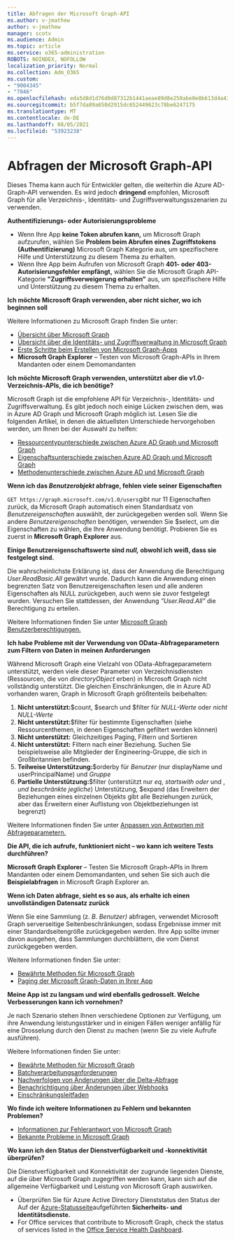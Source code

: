 ```yaml
---
title: Abfragen der Microsoft Graph-API
ms.author: v-jmathew
author: v-jmathew
manager: scotv
ms.audience: Admin
ms.topic: article
ms.service: o365-administration
ROBOTS: NOINDEX, NOFOLLOW
localization_priority: Normal
ms.collection: Adm_O365
ms.custom:
- "9004345"
- "7846"
ms.openlocfilehash: eda5d8d1d76d0d87312b1441aeae89d8e250abe0e8b613d4a43fcc2345a6f021
ms.sourcegitcommit: b5f7da89a650d2915dc652449623c78be6247175
ms.translationtype: MT
ms.contentlocale: de-DE
ms.lasthandoff: 08/05/2021
ms.locfileid: "53923238"
---
```

# <a name="querying-the-microsoft-graph-api"></a>Abfragen der Microsoft Graph-API

Dieses Thema kann auch für Entwickler gelten, die weiterhin die Azure AD-Graph-API verwenden. Es wird jedoch **dringend** empfohlen, Microsoft Graph für alle Verzeichnis-, Identitäts- und Zugriffsverwaltungsszenarien zu verwenden.

**Authentifizierungs- oder Autorisierungsprobleme**

- Wenn Ihre App **keine Token abrufen kann,** um Microsoft Graph aufzurufen, wählen Sie **Problem beim Abrufen eines Zugriffstokens (Authentifizierung)** Microsoft Graph Kategorie aus, um spezifischere Hilfe und Unterstützung zu diesem Thema zu erhalten.
- Wenn Ihre App beim Aufrufen von Microsoft Graph **401- oder 403-Autorisierungsfehler empfängt,** wählen Sie die Microsoft Graph API-Kategorie **"Zugriffsverweigerung erhalten"** aus, um spezifischere Hilfe und Unterstützung zu diesem Thema zu erhalten.

**Ich möchte Microsoft Graph verwenden, aber nicht sicher, wo ich beginnen soll**

Weitere Informationen zu Microsoft Graph finden Sie unter:

- [Übersicht über Microsoft Graph](https://docs.microsoft.com/graph/overview)
- [Übersicht über die Identitäts- und Zugriffsverwaltung in Microsoft Graph](https://docs.microsoft.com/graph/azuread-identity-access-management-concept-overview)
- [Erste Schritte beim Erstellen von Microsoft Graph-Apps](https://docs.microsoft.com/graph/)
- **Microsoft Graph Explorer** – Testen von Microsoft Graph-APIs in Ihrem Mandanten oder einem Demomandanten

**Ich möchte Microsoft Graph verwenden, unterstützt aber die v1.0-Verzeichnis-APIs, die ich benötige?**

Microsoft Graph ist die empfohlene API für Verzeichnis-, Identitäts- und Zugriffsverwaltung. Es gibt jedoch noch einige Lücken zwischen dem, was in Azure AD Graph und Microsoft Graph möglich ist. Lesen Sie die folgenden Artikel, in denen die aktuellsten Unterschiede hervorgehoben werden, um Ihnen bei der Auswahl zu helfen:

- [Ressourcentypunterschiede zwischen Azure AD Graph und Microsoft Graph](https://docs.microsoft.com/graph/migrate-azure-ad-graph-resource-differences)
- [Eigenschaftsunterschiede zwischen Azure AD Graph und Microsoft Graph](https://docs.microsoft.com/graph/migrate-azure-ad-graph-property-differences)
- [Methodenunterschiede zwischen Azure AD und Microsoft Graph](https://docs.microsoft.com/graph/migrate-azure-ad-graph-method-differences)

**Wenn ich das *Benutzerobjekt* abfrage, fehlen viele seiner Eigenschaften**

`GET https://graph.microsoft.com/v1.0/users`gibt nur 11 Eigenschaften zurück, da Microsoft Graph automatisch einen Standardsatz von *Benutzereigenschaften* auswählt, der zurückgegeben werden soll. Wenn Sie andere *Benutzereigenschaften* benötigen, verwenden Sie $select, um die Eigenschaften zu wählen, die Ihre Anwendung benötigt. Probieren Sie es zuerst in **Microsoft Graph Explorer** aus.

**Einige Benutzereigenschaftswerte sind *null,* obwohl ich weiß, dass sie festgelegt sind.**

Die wahrscheinlichste Erklärung ist, dass der Anwendung die Berechtigung *User.ReadBasic.All* gewährt wurde. Dadurch kann die Anwendung einen begrenzten Satz von Benutzereigenschaften lesen und alle anderen Eigenschaften als NULL zurückgeben, auch wenn sie zuvor festgelegt wurden. Versuchen Sie stattdessen, der Anwendung *"User.Read.All"* die Berechtigung zu erteilen.

Weitere Informationen finden Sie unter [Microsoft Graph Benutzerberechtigungen.](https://docs.microsoft.com/graph/permissions-reference#user-permissions)

**Ich habe Probleme mit der Verwendung von OData-Abfrageparametern zum Filtern von Daten in meinen Anforderungen**

Während Microsoft Graph eine Vielzahl von OData-Abfrageparametern unterstützt, werden viele dieser Parameter von Verzeichnisdiensten (Ressourcen, die von *directoryObject* erben) in Microsoft Graph nicht vollständig unterstützt. Die gleichen Einschränkungen, die in Azure AD vorhanden waren, Graph in Microsoft Graph größtenteils beibehalten:

1. **Nicht unterstützt:**$count, $search und $filter für *NULL-Werte* oder *nicht NULL-Werte*
2. **Nicht unterstützt:**$filter für bestimmte Eigenschaften (siehe Ressourcenthemen, in denen Eigenschaften gefiltert werden können)
3. **Nicht unterstützt:** Gleichzeitiges Paging, Filtern und Sortieren
4. **Nicht unterstützt:** Filtern nach einer Beziehung. Suchen Sie beispielsweise alle Mitglieder der Engineering-Gruppe, die sich in Großbritannien befinden.
5. **Teilweise Unterstützung:**$orderby für *Benutzer* (nur displayName und userPrincipalName) und *Gruppe*
6. **Partielle Unterstützung:**$filter (unterstützt nur *eq*, *startswith* *oder* und , *und* *beschränkte jegliche*) Unterstützung, $expand (das Erweitern der Beziehungen eines einzelnen Objekts gibt alle Beziehungen zurück, aber das Erweitern einer Auflistung von Objektbeziehungen ist begrenzt)

Weitere Informationen finden Sie unter [Anpassen von Antworten mit Abfrageparametern.](https://docs.microsoft.com/graph/query-parameters)

**Die API, die ich aufrufe, funktioniert nicht – wo kann ich weitere Tests durchführen?**

**Microsoft Graph Explorer** – Testen Sie Microsoft Graph-APIs in Ihrem Mandanten oder einem Demomandanten, und sehen Sie sich auch die **Beispielabfragen** in Microsoft Graph Explorer an.

**Wenn ich Daten abfrage, sieht es so aus, als erhalte ich einen unvollständigen Datensatz zurück**

Wenn Sie eine Sammlung (z. *B. Benutzer)* abfragen, verwendet Microsoft Graph serverseitige Seitenbeschränkungen, sodass Ergebnisse immer mit einer Standardseitengröße zurückgegeben werden. Ihre App sollte immer davon ausgehen, dass Sammlungen durchblättern, die vom Dienst zurückgegeben werden.

Weitere Informationen finden Sie unter:

- [Bewährte Methoden für Microsoft Graph](https://docs.microsoft.com/graph/best-practices-concept)
- [Paging der Microsoft Graph-Daten in Ihrer App](https://docs.microsoft.com/graph/paging)

**Meine App ist zu langsam und wird ebenfalls gedrosselt. Welche Verbesserungen kann ich vornehmen?**

Je nach Szenario stehen Ihnen verschiedene Optionen zur Verfügung, um ihre Anwendung leistungsstärker und in einigen Fällen weniger anfällig für eine Drosselung durch den Dienst zu machen (wenn Sie zu viele Aufrufe ausführen).

Weitere Informationen finden Sie unter:

- [Bewährte Methoden für Microsoft Graph](https://docs.microsoft.com/graph/best-practices-concept)
- [Batchverarbeitungsanforderungen](https://docs.microsoft.com/graph/json-batching)
- [Nachverfolgen von Änderungen über die Delta-Abfrage](https://docs.microsoft.com/graph/delta-query-overview)
- [Benachrichtigung über Änderungen über Webhooks](https://docs.microsoft.com/graph/webhooks)
- [Einschränkungsleitfaden](https://docs.microsoft.com/graph/throttling)

**Wo finde ich weitere Informationen zu Fehlern und bekannten Problemen?**

- [Informationen zur Fehlerantwort von Microsoft Graph](https://docs.microsoft.com/graph/errors)
- [Bekannte Probleme in Microsoft Graph](https://docs.microsoft.com/graph/known-issues)

**Wo kann ich den Status der Dienstverfügbarkeit und -konnektivität überprüfen?**

Die Dienstverfügbarkeit und Konnektivität der zugrunde liegenden Dienste, auf die über Microsoft Graph zugegriffen werden kann, kann sich auf die allgemeine Verfügbarkeit und Leistung von Microsoft Graph auswirken.

- Überprüfen Sie für Azure Active Directory Dienststatus den Status der Auf der [Azure-Statusseite](https://azure.microsoft.com/status/)aufgeführten **Sicherheits- und Identitätsdienste.**
- For Office services that contribute to Microsoft Graph, check the status of services listed in the [Office Service Health Dashboard](https://portal.office.com/adminportal/home#/servicehealth).
